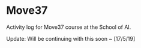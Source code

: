 # Move37
Activity log for Move37 course at the School of AI.

Update: Will be continuing with this soon ~ [17/5/19]
